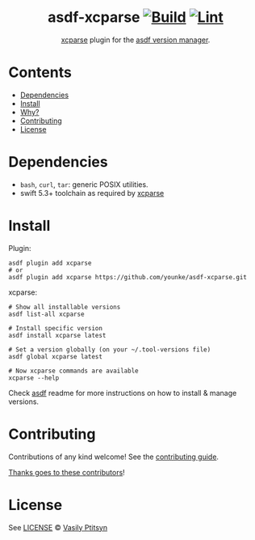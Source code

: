 <div align="center">

# asdf-xcparse [![Build](https://github.com/younke/asdf-xcparse/actions/workflows/build.yml/badge.svg)](https://github.com/younke/asdf-xcparse/actions/workflows/build.yml) [![Lint](https://github.com/younke/asdf-xcparse/actions/workflows/lint.yml/badge.svg)](https://github.com/younke/asdf-xcparse/actions/workflows/lint.yml)


[xcparse](https://github.com/ChargePoint/xcparse) plugin for the [asdf version manager](https://asdf-vm.com).

</div>

# Contents

- [Dependencies](#dependencies)
- [Install](#install)
- [Why?](#why)
- [Contributing](#contributing)
- [License](#license)

# Dependencies

- `bash`, `curl`, `tar`: generic POSIX utilities.
- swift 5.3+ toolchain as required by [xcparse](https://swiftpackageindex.com/ChargePoint/xcparse)

# Install

Plugin:

```shell
asdf plugin add xcparse
# or
asdf plugin add xcparse https://github.com/younke/asdf-xcparse.git
```

xcparse:

```shell
# Show all installable versions
asdf list-all xcparse

# Install specific version
asdf install xcparse latest

# Set a version globally (on your ~/.tool-versions file)
asdf global xcparse latest

# Now xcparse commands are available
xcparse --help
```

Check [asdf](https://github.com/asdf-vm/asdf) readme for more instructions on how to
install & manage versions.

# Contributing

Contributions of any kind welcome! See the [contributing guide](contributing.md).

[Thanks goes to these contributors](https://github.com/younke/asdf-xcparse/graphs/contributors)!

# License

See [LICENSE](LICENSE) © [Vasily Ptitsyn](https://github.com/younke/)
